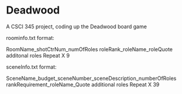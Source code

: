 # Deadwood
A CSCI 345 project, coding up the Deadwood board game

roominfo.txt format:

RoomName_shotCtrNum_numOfRoles
roleRank_roleName_roleQuote
additonal roles
Repeat X 9

sceneInfo.txt format:

SceneName_budget_sceneNumber_sceneDescription_numberOfRoles
rankRequirement_roleName_Quote
additional roles
Repeat X 39
